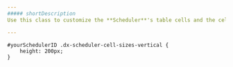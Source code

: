 ```yaml
---
##### shortDescription
Use this class to customize the **Scheduler**'s table cells and the cells to the left of them (in the time scale). For example, you can change the cell's height and keep all the elements aligned. For timeline view types, this class applies only if [crossScrollingEnabled](/Documentation/ApiReference/UI_Widgets/dxScheduler/Configuration/#crossScrollingEnabled) is **true**.

---
```

<!--->

    <!--CSS-->
    #yourSchedulerID .dx-scheduler-cell-sizes-vertical {
        height: 200px;
    }